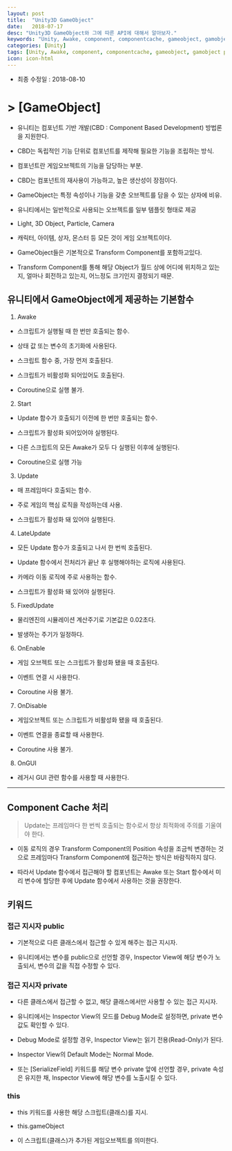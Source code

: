 ```yaml
---
layout: post
title:  "Unity3D GameObject"
date:   2018-07-17
desc: "Unity3D GameObject와 그에 따른 API에 대해서 알아보자."
keywords: "Unity, Awake, component, componentcache, gameobject, gamobject private, public, keyword, 기본함수"
categories: [Unity]
tags: [Unity, Awake, component, componentcache, gameobject, gamobject private, public, keyword, 기본함수]
icon: icon-html
---
```


* 최종 수정일 : 2018-08-10

# > **[GameObject]**

 - 유니티는 컴포넌트 기반 개발(CBD : Component Based Development) 방법론을 지원한다.

 - CBD는 독립적인 기능 단위로 컴포넌트를 제작해 필요한 기능을 조립하는 방식.

 - 컴포넌트란 게임오브젝트의 기능을 담당하는 부분.

 - CBD는 컴포넌트의 재사용이 가능하고, 높은 생산성이 장점이다.

 - GameObject는 특정 속성이나 기능을 갖춘 오브젝트를 담을 수 있는 상자에 비유.

 - 유니티에서는 일반적으로 사용되는 오브젝트를 일부 템플릿 형태로 제공

 - Light, 3D Object, Particle, Camera

 - 캐릭터, 아이템, 상자, 몬스터 등 모든 것이 게임 오브젝트이다.

 - GameObject들은 기본적으로 Transform Component를 포함하고있다.

 - Transform Component를 통해 해당 Object가 월드 상에 어디에 위치하고 있는지, 얼마나 회전하고 있는지, 어느정도 크기인지 결정되기 때문.





## __유니티에서 GameObject에게 제공하는 기본함수__

 1. Awake

 - 스크립트가 실행될 때 한 번만 호출되는 함수.

- 상태 값 또는 변수의 초기화에 사용된다.

- 스크립트 함수 중, 가장 먼저 호출된다.

- 스크립트가 비활성화 되어있어도 호출된다.

- Coroutine으로 실행 불가.




2. Start

- Update 함수가 호출되기 이전에 한 번만 호출되는 함수.

- 스크립트가 활성화 되어있어야 실행된다.

- 다른 스크립트의 모든 Awake가 모두 다 실행된 이후에 실행된다.

- Coroutine으로 실행 가능




3. Update

- 매 프레임마다 호출되는 함수.

- 주로 게임의 핵심 로직을 작성하는데 사용.

- 스크립트가 활성화 돼 있어야 실행된다.




4. LateUpdate

- 모든 Update 함수가 호출되고 나서 한 번씩 호출된다.

- Update 함수에서 전처리가 끝난 후 실행해야하는 로직에 사용된다.

- 카메라 이동 로직에 주로 사용하는 함수.

- 스크립트가 활성화 돼 있어야 실행된다.




5. FixedUpdate

- 물리엔진의 시뮬레이션 계산주기로 기본값은 0.02초다.

- 발생하는 주기가 일정하다.




6. OnEnable

- 게임 오브젝트 또는 스크립트가 활성화 됐을 때 호출된다.

- 이벤트 연결 시 사용한다.

- Coroutine 사용 불가.




7. OnDisable

- 게임오브젝트 또는 스크립트가 비활성화 됐을 때 호출된다.

- 이벤트 연결을 종료할 때 사용한다.

- Coroutine 사용 불가.




8. OnGUI

- 레거시 GUI 관련 함수를 사용할 때 사용한다.



----------------------------------------------------------------------------------



## __Component Cache 처리__

> Update는 프레임마다 한 번씩 호출되는 함수로서 항상 최적화에 주의를 기울여야 한다.

 - 이동 로직의 경우 Transform Component의 Position 속성을 조금씩 변경하는 것으로 프레임마다 Transform Component에 접근하는 방식은 바람직하지 않다.

 - 따라서 Update 함수에서 접근해야 할 컴포넌트는 Awake 또는 Start 함수에서 미리 변수에 할당한 후에 Update 함수에서 사용하는 것을 권장한다.





## __키워드__



### 접근 지시자 public

 - 기본적으로 다른 클래스에서 접근할 수 있게 해주는 접근 지시자.

- 유니티에서는 변수를 public으로 선언할 경우, Inspector View에 해당 변수가 노출되서, 변수의 값을 직접 수정할 수 있다.



### 접근 지시자 private

- 다른 클래스에서 접근할 수 없고, 해당 클래스에서만 사용할 수 있는 접근 지시자.

- 유니티에서는 Inspector View의 모드를 Debug Mode로 설정하면, private 변수값도 확인할 수 있다.

- Debug Mode로 설정할 경우, Inspector View는 읽기 전용(Read-Only)가 된다.

- Inspector View의 Default Mode는 Normal Mode.

- 또는 [SerializeField] 키워드를 해당 변수 private 앞에 선언할 경우, private 속성은 유지한 채, Inspector View에 해당 변수를 노출시킬 수 있다.



### this

- this 키워드를 사용한 해당 스크립트(클래스)를 지시.

- this.gameObject

- 이 스크립트(클래스)가 추가된 게임오브젝트를 의미한다.
